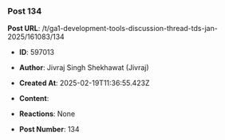 ### Post 134
**Post URL**: /t/ga1-development-tools-discussion-thread-tds-jan-2025/161083/134
- **ID**: 597013
- **Author**: Jivraj Singh Shekhawat (Jivraj)
- **Created At**: 2025-02-19T11:36:55.423Z
- **Content**:  
  
- **Reactions**: None
- **Post Number**: 134

